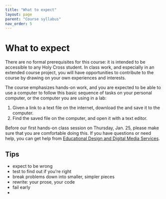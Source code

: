 ```yaml
---
title: "What to expect"
layout: page
parent: "Course syllabus"
nav_order: 5
---
```


# What to expect 

There are no formal prerequisites for this course: it is intended to be accessible to any Holy Cross student. In class work, and especially in an extended course project, you will have opportunities to contribute to the course by drawing on your own experiences and interests.

The course emphasizes hands-on work, and you are expected to be able to use a computer to follow this basic sequence of tasks on your personal computer, or the computer you are using in a lab:

1. Given a link to a text file on the internet, download the and save it to the computer.
2. Find the saved file on the computer, and open it with a text editor.


Before our first hands-on class session on Thursday, Jan. 25, please make sure that you are comfortable doing this. If you have questions or need help, you can get help from [Educational Design and Digital Media Services](https://www.holycross.edu/educational-design-and-digital-media-services).



## Tips

- expect to be wrong
- test to find out if you're right
- break problems down into smaller, simpler pieces
- rewrite: your prose, your code
- fail early
- 



